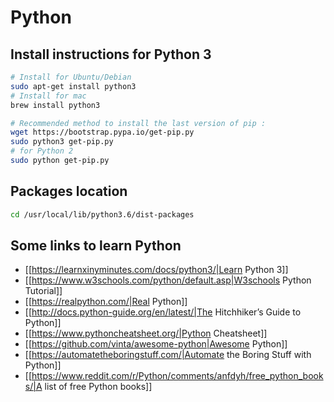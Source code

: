 # Python


## Install instructions for Python 3

```bash
# Install for Ubuntu/Debian
sudo apt-get install python3
# Install for mac
brew install python3

# Recommended method to install the last version of pip :
wget https://bootstrap.pypa.io/get-pip.py
sudo python3 get-pip.py
# for Python 2
sudo python get-pip.py
```

## Packages location

```bash
cd /usr/local/lib/python3.6/dist-packages
```

## Some links to learn Python

  - [[https://learnxinyminutes.com/docs/python3/|Learn Python 3]]
  - [[https://www.w3schools.com/python/default.asp|W3schools Python Tutorial]]
  - [[https://realpython.com/|Real Python]]
  - [[http://docs.python-guide.org/en/latest/|The Hitchhiker’s Guide to Python]]
  - [[https://www.pythoncheatsheet.org/|Python Cheatsheet]]
  - [[https://github.com/vinta/awesome-python|Awesome Python]]
  - [[https://automatetheboringstuff.com/|Automate the Boring Stuff with Python]]
  - [[https://www.reddit.com/r/Python/comments/anfdyh/free_python_books/|A list of free Python books]]

